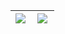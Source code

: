 <img align="left" src="https://github-readme-stats.vercel.app/api/top-langs/?username=everlyy&hide_title=true&theme=github_dark&hide_border=true"> | <img align="left" src="https://github-readme-stats.vercel.app/api?username=everlyy&hide_title=true&hide_rank=true&show_icons=true&include_all_commits=true&count_private=true&theme=github_dark&hide_border=true" />
|-----|-----|
